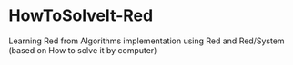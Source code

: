 # HowToSolveIt-Red
Learning Red from Algorithms implementation using Red and Red/System (based on How to solve it by computer)

